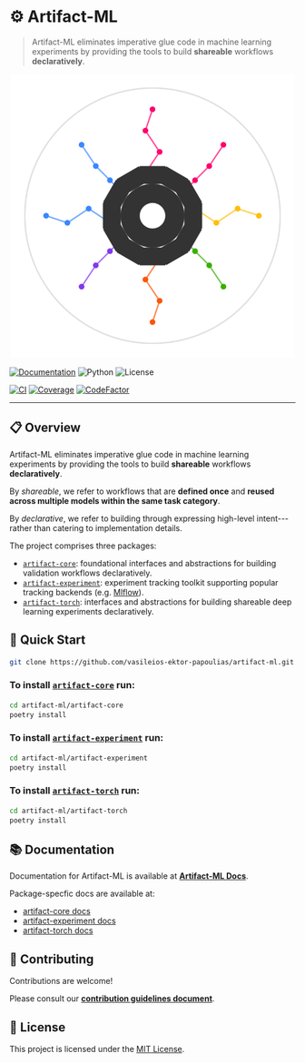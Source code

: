 # ⚙️ Artifact-ML

> Artifact-ML eliminates imperative glue code in machine learning experiments by providing the tools to build **shareable** workflows **declaratively**.

<p align="center">
  <img src="docs/assets/artifact_ml_logo.svg" width="500" alt="Artifact-ML Logo">
</p>

[![Documentation](https://img.shields.io/badge/docs-mkdocs-blue)](https://artifact-ml.readthedocs.io/en/latest/)
![Python](https://img.shields.io/badge/python-3.11+-blue.svg)
![License](https://img.shields.io/github/license/vasileios-ektor-papoulias/artifact-ml)

[![CI](https://img.shields.io/github/actions/workflow/status/vasileios-ektor-papoulias/artifact-ml/ci_push_main.yml?branch=main&label=CI)](https://github.com/vasileios-ektor-papoulias/artifact-ml/actions/workflows/ci_push_main.yml)
[![Coverage](https://codecov.io/gh/vasileios-ektor-papoulias/artifact-ml/branch/main/graph/badge.svg)](https://codecov.io/gh/vasileios-ektor-papoulias/artifact-ml/)
[![CodeFactor](https://www.codefactor.io/repository/github/vasileios-ektor-papoulias/artifact-ml/badge)](https://www.codefactor.io/repository/github/vasileios-ektor-papoulias/artifact-ml)



---

## 📋 Overview
Artifact-ML eliminates imperative glue code in machine learning experiments by providing the tools to build **shareable** workflows **declaratively**.

By *shareable*, we refer to workflows that are **defined once** and **reused across multiple models within the same task category**.

By *declarative*, we refer to building through expressing high-level intent---rather than catering to implementation details.

The project comprises three packages:

- [`artifact-core`](https://github.com/vasileios-ektor-papoulias/artifact-ml/tree/main/artifact-core): foundational interfaces and abstractions for building validation workflows declaratively.
- [`artifact-experiment`](https://github.com/vasileios-ektor-papoulias/artifact-ml/tree/main/artifact-experiment): experiment tracking toolkit supporting popular tracking backends (e.g. [Mlflow](https://mlflow.org/)).
- [`artifact-torch`](https://github.com/vasileios-ektor-papoulias/artifact-ml/tree/main/artifact-torch): interfaces and abstractions for building shareable deep learning experiments declaratively.

## 🚀 Quick Start
```bash
git clone https://github.com/vasileios-ektor-papoulias/artifact-ml.git
```

### To install [`artifact-core`](https://github.com/vasileios-ektor-papoulias/artifact-ml/tree/main/artifact-core) run:

```bash
cd artifact-ml/artifact-core
poetry install
```

### To install [`artifact-experiment`](https://github.com/vasileios-ektor-papoulias/artifact-ml/tree/main/artifact-experiment) run:

```bash
cd artifact-ml/artifact-experiment
poetry install
```

### To install [`artifact-torch`](https://github.com/vasileios-ektor-papoulias/artifact-ml/tree/main/artifact-torch) run:

```bash
cd artifact-ml/artifact-torch
poetry install
```

## 📚 Documentation

Documentation for Artifact-ML is available at [**Artifact-ML Docs**](https://artifact-ml.readthedocs.io/en/latest/).

Package-specfic docs are available at:

- [artifact-core docs](https://artifact-ml.readthedocs.io/en/latest/artifact-core)
- [artifact-experiment docs](https://artifact-ml.readthedocs.io/en/latest/artifact-experiment)
- [artifact-torch docs](https://artifact-ml.readthedocs.io/en/latest/artifact-torch)


## 🤝 Contributing

Contributions are welcome!

Please consult our [**contribution guidelines document**](https://artifact-ml.readthedocs.io/en/latest/Development/contributing).


## 📄 License

This project is licensed under the [MIT License](https://img.shields.io/github/license/vasileios-ektor-papoulias/artifact-ml).